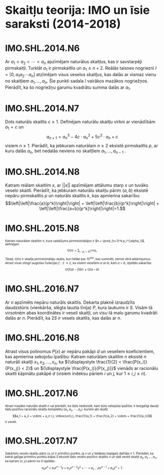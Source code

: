 # &nbsp;

<h1 style="font-size:28pt">Skaitļu teorija: IMO un īsie saraksti (2014-2018)</h1>



# <lo-sample/> IMO.SHL.2014.N6

Ar $a_1 < a_2 <  \cdots <a_n$ apzīmējam naturālus skaitļus, kas ir 
savstarpēji pirmskaitļi. Turklāt $a_1$ ir pirmskaitlis un
$a_1 \ge n + 2$. Reālās taisnes nogrieznī $I = [0, a_1 a_2  \cdots a_n ]$ 
atzīmējam visus veselos skaitļus, kas dalās ar vismaz vienu no 
skaitļiem
$a_1 ,   \ldots , a_n$. Šie punkti sadala $I$ vairākos mazākos nogriežņos.
Pierādīt, ka šo nogriežņu garumu kvadrātu summa dalās ar $a_1$. 


<!--
Let $a_1 < a_2 <  \cdots <a_n$ be pairwise coprime positive integers with 
$a_1$ being prime and $a_1 \ge n + 2$. On the segment $I = [0, a_1 a_2  \cdots a_n ]$ 
of the real line, mark all integers that are divisible by at least one of the numbers 
$a_1 ,   \ldots , a_n$ . These points split $I$ into a number of smaller segments. 
Prove that the sum of the squares of the lengths of these segments is divisible by $a_1$.
-->


# <lo-sample/> IMO.SHL.2014.N7

Dots naturāls skaitlis $c \ge 1$. Definējam naturālu skaitļu 
virkni ar vienādībām $a_1 = c$ un
$$a_{n+1}=a_n^3-4c\cdot a_n^2+5c^2\cdot a_n+c$$ 
visiem $n \geq 1$. 
Pierādīt, ka jebkuram naturālam $n \geq 2$ eksistē
pirmskaitlis $p$, ar kuru dalās $a_n$, bet nedalās 
neviens no skaitļiem $a_1 , \ldots , a_{n-1}$ .



<!--
Let $c \ge 1$ be an integer. Define a sequence of 
positive integers by $a_1 = c$ and 
$$a_{n+1}=a_n^3-4c\cdot a_n^2+5c^2\cdot a_n+c$$ 
for all $n \geq 1$. 
Prove that for each integer $n \geq 2$ there exists 
a prime number $p$ dividing $a_n$ but none of the 
numbers $a_1 , \ldots , a_{n-1}$ .
-->


# <lo-sample/> IMO.SHL.2014.N8

Katram reālam skaitlim $x$, ar $||x||$ apzīmējam 
attālumu starp $x$ un tuvāko veselo skaitli. 
Pierādīt, ka jebkuram naturālu skaitļu pārim $(a,b)$
eksistē nepāru pirmskaitlis $p$ un naturāls skaitlis $k$, 
kas apmierina sakarību:
$$\left|\left|\frac{a}{p^k}\right|\right| + 
\left|\left|\frac{b}{p^k}\right|\right| + 
\left|\left|\frac{a+b}{p^k}\right|\right|=1.$$

<!--
For every real number $x$, let $||x||$ denote 
the distance between $x$ and the nearest integer.
Prove that for every pair $(a, b)$ of positive 
integers there exist an odd prime $p$ 
and a positive integer $k$ satisfying 
$$\left|\left|\frac{a}{p^k}\right|\right| + 
\left|\left|\frac{b}{p^k}\right|\right| + 
\left|\left|\frac{a+b}{p^k}\right|\right|=1.$$
-->


# <lo-sample/> IMO.SHL.2015.N8

<div style="font-size:70%">

Katram naturālam skaitlim $n$, kura sadalījums pirmreizinātājos ir 
$n = \prod_{n=1}^k p_i^{\alpha_i}$, definējam
$$\mho(n) = \sum_{i:p_i > 10^{100}} \alpha_i.$$
Tātad, $\mho(n)$ ir skaitļa pirmreizinātāju skaits, kuri lielāki par
$10^{100}$, kas summēti, ņemot vērā atkārtojumus.  
Atrast visas stingri augošas funkcijas $f:\mathbb{Z} \rightarrow \mathbb{Z}$, 
ka visiem veseliem $a$ un $b$, kam $a>b$, izpildās sakarība:
$$\mho\left( f(a) - f(b) \right) \leq \mho(a-b)$$

</div>

<!--
For every positive integer $n$ with prime factorization 
$n = \prod_{n=1}^k p_i^{\alpha_i}$, define
$$\mho(n) = \sum_{i:p_i > 10^{100}} \alpha_i.$$
That is, $\mho(n)$ is the number of prime factors $n$ greater than 
$10^{100}$ counted with multiplicity.  
Find all strictly increasing functions $f:\mathbb{Z} \rightarrow \mathbb{Z}$ 
such that 
$$\mho\left( f(a) - f(b) \right) \leq \mho(a-b)$$
for all integers $a$ and $b$ with $a>b$. 
-->


# <lo-sample/> IMO.SHL.2016.N7

Ar $n$ apzīmēts nepāru naturāls skaitlis. Dekarta plaknē 
izraudzīts daudzstūris (vienkārša, slēgta lauzta līnija) $P$, 
kura laukums ir $S$. Visām tā virsotnēm abas koordinātes
ir veseli skaitļi, un visu tā malu garumu kvadrāti dalās ar $n$. 
Pierādīt, ka $2S$ ir vesels skaitlis, kas dalās ar $n$.

<!--
Let $n$ be an odd positive integer. In the Cartesian plane, 
a cyclic polygon $P$ with area
$S$ is chosen. All its vertices have integral coordinates, 
and all squares of its side lengths are
divisible by $n$. Prove that $2S$ is an integer divisible by $n$.
-->


# <lo-sample/> IMO.SHL.2016.N8

Atrast visus polinomus $P(x)$ ar nepāru pakāpi $d$ un 
veseliem koeficientiem, kas apmierina sekojošu īpašību: 
Katram naturālam skaitlim $n$ eksistē $n$ naturāli 
skaitļi $x_1,x_2,\ldots,x_n$, ka 
${\displaystyle \frac{1}{2} < \frac{P(x_i)}{P(x_j)} < 2}$ 
un ${\displaystyle \frac{P(x_i)}{P(x_j)}}$
vienāds ar racionālu skaitli kāpinātu pakāpē $d$ 
(visiem indeksu pāriem $i$ un $j$, kur $1 \leq i,j \leq n$). 


<!--
Find all polynomials $P(x)$ of odd degree $d$ and 
with integer coefficients satisfying the
following property: for each positive integer $n$, 
there exist $n$ positive integers $x_1,x_2,\ldots,x_n$
such that ${\displaystyle \frac{1}{2} < \frac{P(x_i)}{P(x_j)} < 2}$ 
and ${\displaystyle \frac{P(x_i)}{P(x_j)}}$
is the $d$-th power of a rational number for every pair of
indices $i$ and $j$ with $1 \leq i,j \leq n$.
-->

# <lo-sample/> IMO.SHL.2017.N6

<div style="font-size:70%">

Atrast mazāko naturālo skaitli $n$ vai pierādīt, ka tāds neeksistē, 
kam būtu sekojoša īpašība: Ir bezgalīgi daudz tādu 
pozitīvu racionālu skaitļu komplektu 
$(a_1,a_2,\cdots,a_n)$, kuriem abi skaitļi
$$a_1 + a_2 + \cdots + a_n \;\; \mbox{un}\;\;
\frac{1}{a_1} + \frac{1}{a_2} + \cdots + \frac{1}{a_n}$$
ir veseli.


</div>

<!--
Find the smallest positive integer $n$, 
or show that no such $n$ exists, with the following
property: there are infinitely many distinct 
$n$-tuples of positive rational numbers 
$(a_1,a_2,\cdots,a_n)$
such that both
$$a_1 + a_2 + \cdots + a_n \;\; \mbox{and}\;\;
\frac{1}{a_1} + \frac{1}{a_2} + \cdots + \frac{1}{a_n}$$
are integers.
-->


# <lo-sample/> IMO.SHL.2017.N7

<div style="font-size:70%">

Sakārtots veselu skaitļu pāris $(x, y)$ ir primitīvs punkts, 
ja $x$ un $y$ lielākais kopīgais
dalītājs ir $1$. Pierādiet, ka katrai galīgai primitīvu 
punktu kopai $S$ eksistē tāds vesels pozitīvs skaitlis
$n$ un tādi veseli skaitļi $a_0,a_1,\ldots,a_n$, 
ka katram $(x, y)$ pārim no $S$ izpildās:
$$a_0x^n + a_1x^{n−1}y + a_2x^{n−2}y^2 + \cdots + a_{n−1}xy^{n−1} + a_n y^n = 1.$$

</div>


<!--
Say that an ordered pair $(x,y)$ of integers is 
an irreducible lattice point if $x$ and $y$
are relatively prime. For any finite set $S$ 
of irreducible lattice points, show that there 
is a homogenous polynomial in two variables, 
$f(x,y)$, with integer 
coefficients, of degree at least $1$,
such that $f(x,y)=1$ for each 
$(x,y)$ in the set $S$.  
*Note:* A homogenous polynomial of degree $n$ 
is any nonzero polynomial of the form
$$f(x,y) = a_0x^n + a_1x^{n-1}y + a_2x^{n-2}y^2 + 
\cdots + a_{n-1}xy^{n-1} + a_ny^n.$$
-->




